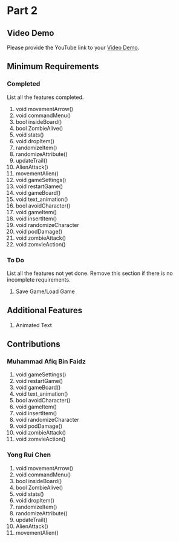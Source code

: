 # Part 2

## Video Demo

Please provide the YouTube link to your [Video Demo](https://youtu.be/3M3ZHvRtxqc).

## Minimum Requirements

### Completed

List all the features completed.

1. void movementArrow()
2. void commandMenu()
3. bool insideBoard()
4. bool ZombieAlive()
5. void stats()
6. void dropItem()
7. randomizeItem()
8. randomizeAttribute()
9. updateTrail()
10. AlienAttack()
11. movementAlien()
12. void gameSettings()
13. void restartGame()
14. void gameBoard()
15. void text_animation()
16. bool avoidCharacter()
17. void gameItem()
18. void insertItem()
19. void randomizeCharacter
20. void podDamage()
21. void zombieAttack()
22. void zomvieAction()


### To Do

List all the features not yet done. Remove this section if there is no incomplete requirements.

1. Save Game/Load Game

## Additional Features

1. Animated Text

## Contributions

### Muhammad Afiq Bin Faidz

1. void gameSettings()
2. void restartGame()
3. void gameBoard()
4. void text_animation()
5. bool avoidCharacter()
6. void gameItem()
7. void insertItem()
8. void randomizeCharacter
9. void podDamage()
10. void zombieAttack()
11. void zomvieAction()

### Yong Rui Chen

1. void movementArrow()
2. void commandMenu()
3. bool insideBoard()
4. bool ZombieAlive()
5. void stats()
6. void dropItem()
7. randomizeItem()
8. randomizeAttribute()
9. updateTrail()
10. AlienAttack()
11. movementAlien()


